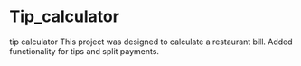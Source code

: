 # Tip_calculator
tip calculator
This project was designed to calculate a restaurant bill. 
Added functionality for tips and split payments.
